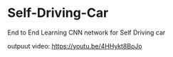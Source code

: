 # Self-Driving-Car
End to End Learning CNN network for Self Driving car


outpuut video: https://youtu.be/4HHykt8BoJo
